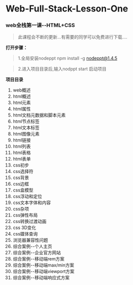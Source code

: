 # Web-Full-Stack-Lesson-One
### web全栈第一课--HTML+CSS


> 此课程会不断的更新...有需要的同学可以免费进行下载....

**打开步骤：**

> 1.全局安装nodeppt npm install -g nodeppt@1.4.5

> 2.进入项目目录后,输入nodppt start 启动项目

**项目目录**

1. web概述
2. html概述
3. html元素
4. html属性
5. html文档元数据和脚本元素
6. html节点标签
7. html文本标签
8. html图像元素
9. html链接
10. html列表
11. html表格
12. html表单
13. css初步
14. css选择符
15. css背景
16. css边框
17. css盒模型
18. css浮动和定位
19. css文本字体和内容
20. css杂项
21. css弹性布局
22. css转换过渡动画
23. css 3D变化
24. css媒体查询
25. 浏览器兼容性问题
26. 综合案例--个人主页
27. 综合案例--企业官方网站
28. 综合案例--移动端rem方案
29. 综合案例--移动端max/min方案
30. 综合案例--移动端viewport方案
31. 综合案例--移动端响应式方案
